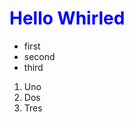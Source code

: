 # Hello Whirled

- first
- second
- third

1. Uno
2. Dos
3. Tres

<style>
  h1 {
    color: blue;
  }
</style>
